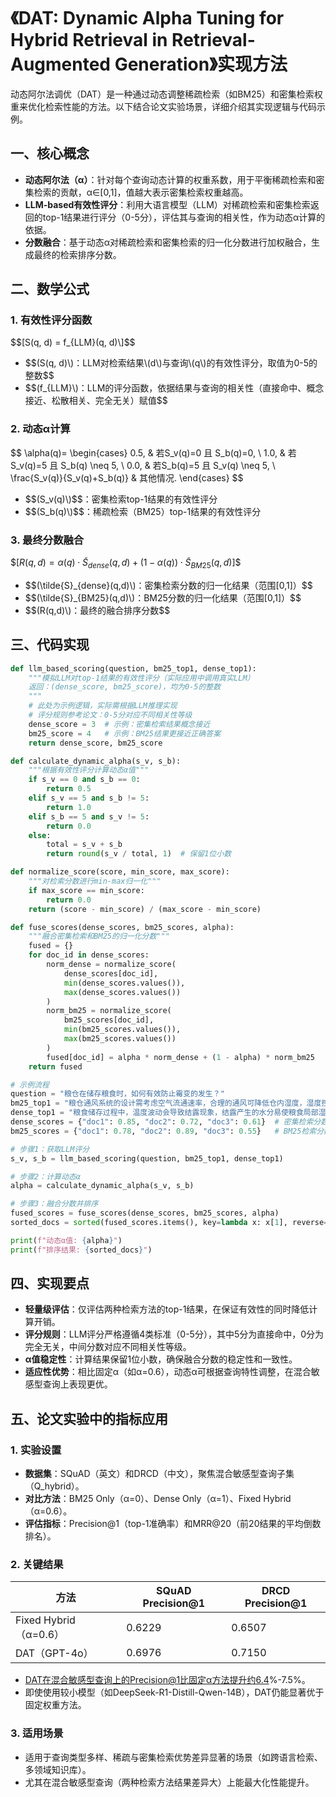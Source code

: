 #  《DAT: Dynamic Alpha Tuning for Hybrid Retrieval in Retrieval-Augmented Generation》实现方法
动态阿尔法调优（DAT）是一种通过动态调整稀疏检索（如BM25）和密集检索权重来优化检索性能的方法。以下结合论文实验场景，详细介绍其实现逻辑与代码示例。

## 一、核心概念
- **动态阿尔法（α）**：针对每个查询动态计算的权重系数，用于平衡稀疏检索和密集检索的贡献，α∈[0,1]，值越大表示密集检索权重越高。
- **LLM-based有效性评分**：利用大语言模型（LLM）对稀疏检索和密集检索返回的top-1结果进行评分（0-5分），评估其与查询的相关性，作为动态α计算的依据。
- **分数融合**：基于动态α对稀疏检索和密集检索的归一化分数进行加权融合，生成最终的检索排序分数。

## 二、数学公式
### 1. 有效性评分函数
\$$[S(q, d) = f_{LLM}(q, d)\]$$
- \$$(S(q, d)\)：LLM对检索结果\(d\)与查询\(q\)的有效性评分，取值为0-5的整数$$
- \$$(f_{LLM}\)：LLM的评分函数，依据结果与查询的相关性（直接命中、概念接近、松散相关、完全无关）赋值$$

### 2. 动态α计算
\$$
\alpha(q)= 
\begin{cases} 
0.5, & 若S_v(q)=0 且 S_b(q)=0, \\ 
1.0, & 若S_v(q)=5 且 S_b(q) \neq 5, \\ 
0.0, & 若S_b(q)=5 且 S_v(q) \neq 5, \\ 
\frac{S_v(q)}{S_v(q)+S_b(q)} & 其他情况. 
\end{cases}
\$$
- \$$(S_v(q)\)$$：密集检索top-1结果的有效性评分
- \$$(S_b(q)\)$$：稀疏检索（BM25）top-1结果的有效性评分

### 3. 最终分数融合
\$$[R(q, d)=\alpha(q) \cdot \tilde{S}_{dense }(q, d)+(1-\alpha(q)) \cdot \tilde{S}_{BM 25}(q, d)]$$
- \$$(\tilde{S}_{dense}(q,d)\)：密集检索分数的归一化结果（范围[0,1]）$$
- \$$(\tilde{S}_{BM25}(q,d)\)：BM25分数的归一化结果（范围[0,1]）$$
- \$$(R(q,d)\)：最终的融合排序分数$$

## 三、代码实现
```python
def llm_based_scoring(question, bm25_top1, dense_top1):
    """模拟LLM对top-1结果的有效性评分（实际应用中调用真实LLM）
    返回：(dense_score, bm25_score)，均为0-5的整数
    """
    # 此处为示例逻辑，实际需根据LLM推理实现
    # 评分规则参考论文：0-5分对应不同相关性等级
    dense_score = 3  # 示例：密集检索结果概念接近
    bm25_score = 4   # 示例：BM25结果更接近正确答案
    return dense_score, bm25_score

def calculate_dynamic_alpha(s_v, s_b):
    """根据有效性评分计算动态α值"""
    if s_v == 0 and s_b == 0:
        return 0.5
    elif s_v == 5 and s_b != 5:
        return 1.0
    elif s_b == 5 and s_v != 5:
        return 0.0
    else:
        total = s_v + s_b
        return round(s_v / total, 1)  # 保留1位小数

def normalize_score(score, min_score, max_score):
    """对检索分数进行min-max归一化"""
    if max_score == min_score:
        return 0.0
    return (score - min_score) / (max_score - min_score)

def fuse_scores(dense_scores, bm25_scores, alpha):
    """融合密集检索和BM25的归一化分数"""
    fused = {}
    for doc_id in dense_scores:
        norm_dense = normalize_score(
            dense_scores[doc_id], 
            min(dense_scores.values()), 
            max(dense_scores.values())
        )
        norm_bm25 = normalize_score(
            bm25_scores[doc_id], 
            min(bm25_scores.values()), 
            max(bm25_scores.values())
        )
        fused[doc_id] = alpha * norm_dense + (1 - alpha) * norm_bm25
    return fused

# 示例流程
question = "粮仓在储存粮食时，如何有效防止霉变的发生？"
bm25_top1 = "粮仓通风系统的设计需考虑空气流通速率，合理的通风可降低仓内湿度，湿度控制在 65% 以下能减少霉菌滋生..."
dense_top1 = "粮食储存过程中，温度波动会导致结露现象，结露产生的水分易使粮食局部湿度升高，进而引发霉变，需通过温控设备稳定仓内温度..."
dense_scores = {"doc1": 0.85, "doc2": 0.72, "doc3": 0.61}  # 密集检索分数
bm25_scores = {"doc1": 0.78, "doc2": 0.89, "doc3": 0.55}   # BM25检索分数

# 步骤1：获取LLM评分
s_v, s_b = llm_based_scoring(question, bm25_top1, dense_top1)

# 步骤2：计算动态α
alpha = calculate_dynamic_alpha(s_v, s_b)

# 步骤3：融合分数并排序
fused_scores = fuse_scores(dense_scores, bm25_scores, alpha)
sorted_docs = sorted(fused_scores.items(), key=lambda x: x[1], reverse=True)

print(f"动态α值: {alpha}")
print(f"排序结果: {sorted_docs}")
```

## 四、实现要点
- **轻量级评估**：仅评估两种检索方法的top-1结果，在保证有效性的同时降低计算开销。
- **评分规则**：LLM评分严格遵循4类标准（0-5分），其中5分为直接命中，0分为完全无关，中间分数对应不同相关性等级。
- **α值稳定性**：计算结果保留1位小数，确保融合分数的稳定性和一致性。
- **适应性优势**：相比固定α（如α=0.6），动态α可根据查询特性调整，在混合敏感型查询上表现更优。

## 五、论文实验中的指标应用
### 1. 实验设置
- **数据集**：SQuAD（英文）和DRCD（中文），聚焦混合敏感型查询子集（Q_hybrid）。
- **对比方法**：BM25 Only（α=0）、Dense Only（α=1）、Fixed Hybrid（α=0.6）。
- **评估指标**：Precision@1（top-1准确率）和MRR@20（前20结果的平均倒数排名）。

### 2. 关键结果
| 方法 | SQuAD Precision@1 | DRCD Precision@1 |
|------|-------------------|------------------|
| Fixed Hybrid（α=0.6） | 0.6229 | 0.6507 |
| DAT（GPT-4o） | 0.6976 | 0.7150 |

- DAT在混合敏感型查询上的Precision@1比固定α方法提升约6.4%-7.5%。
- 即使使用较小模型（如DeepSeek-R1-Distill-Qwen-14B），DAT仍能显著优于固定权重方法。

### 3. 适用场景
- 适用于查询类型多样、稀疏与密集检索优势差异显著的场景（如跨语言检索、多领域知识库）。
- 尤其在混合敏感型查询（两种检索方法结果差异大）上能最大化性能提升。
